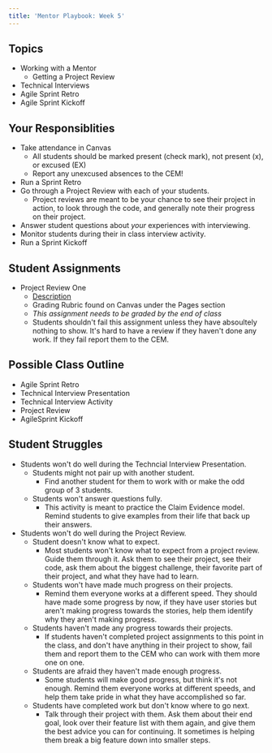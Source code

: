 ```yaml
---
title: 'Mentor Playbook: Week 5'
---
```


## Topics
* Working with a Mentor
    * Getting a Project Review
* Technical Interviews
* Agile Sprint Retro
* Agile Sprint Kickoff


## Your Responsiblities
* Take attendance in Canvas
    * All students should be marked present (check mark), not present (x), or excused (EX)
    * Report any unexcused absences to the CEM!
* Run a Sprint Retro
* Go through a Project Review with each of your students.
    * Project reviews are meant to be your chance to see their project in action, to look through the code, and generally note their progress on their project.
* Answer student questions about *your* experiences with interviewing.
* Monitor students during their in class interview activity.
* Run a Sprint Kickoff

## Student Assignments
* Project Review One
    * [Description](../../../assignments/project-review)
    * Grading Rubric found on Canvas under the Pages section
    * *This assignment needs to be graded by the end of class*
    * Students shouldn't fail this assignment unless they have absoultely nothing to show. It's hard to have a review if they haven't done any work. If they fail report them to the CEM.

## Possible Class Outline
* Agile Sprint Retro
* Technical Interview Presentation
* Technical Interview Activity
* Project Review
* AgileSprint Kickoff

## Student Struggles
* Students won't do well during the Techncial Interview Presentation.
    * Students might not pair up with another student.
        * Find another student for them to work with or make the odd group of 3 students.
    * Students won't answer questions fully.
        * This activity is meant to practice the Claim Evidence model. Remind students to give examples from their life that back up their answers.
* Students won't do well during the Project Review.
    * Student doesn't know what to expect.
        * Most students won't know what to expect from a project review. Guide them through it. Ask them to see their project, see their code, ask them about the biggest challenge, their favorite part of their project, and what they have had to learn.
    * Students won't have made much progress on their projects.
        * Remind them everyone works at a different speed. They should have made some progress by now, if they have user stories but aren't making progress towards the stories, help them identify why they aren't making progress.
    * Students haven't made any progress towards their projects.
        * If students haven't completed project assignments to this point in the class, and don't have anything in their project to show, fail them and report them to the CEM who can work with them more one on one.
    * Students are afraid they haven't made enough progress.
        * Some students will make good progress, but think it's not enough. Remind them everyone works at different speeds, and help them take pride in what they have accomplished so far.
    * Students have completed work but don't know where to go next.
        * Talk through their project with them. Ask them about their end goal, look over their feature list with them again, and give them the best advice you can for continuing. It sometimes is helping them break a big feature down into smaller steps.
